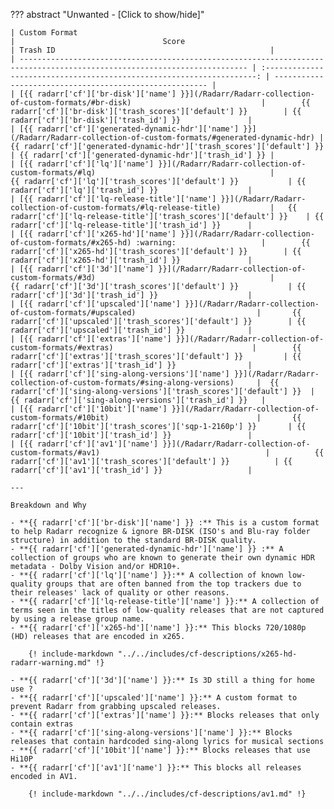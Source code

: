 ??? abstract "Unwanted - [Click to show/hide]"

    | Custom Format                                                                                                             |                                 Score                                  | Trash ID                                                |
    | ------------------------------------------------------------------------------------------------------------------------- | :--------------------------------------------------------------------: | ------------------------------------------------------- |
    | [{{ radarr['cf']['br-disk']['name'] }}](/Radarr/Radarr-collection-of-custom-formats/#br-disk)                             |        {{ radarr['cf']['br-disk']['trash_scores']['default'] }}        | {{ radarr['cf']['br-disk']['trash_id'] }}               |
    | [{{ radarr['cf']['generated-dynamic-hdr']['name'] }}](/Radarr/Radarr-collection-of-custom-formats/#generated-dynamic-hdr) | {{ radarr['cf']['generated-dynamic-hdr']['trash_scores']['default'] }} | {{ radarr['cf']['generated-dynamic-hdr']['trash_id'] }} |
    | [{{ radarr['cf']['lq']['name'] }}](/Radarr/Radarr-collection-of-custom-formats/#lq)                                       |          {{ radarr['cf']['lq']['trash_scores']['default'] }}           | {{ radarr['cf']['lq']['trash_id'] }}                    |
    | [{{ radarr['cf']['lq-release-title']['name'] }}](/Radarr/Radarr-collection-of-custom-formats/#lq-release-title)           |   {{ radarr['cf']['lq-release-title']['trash_scores']['default'] }}    | {{ radarr['cf']['lq-release-title']['trash_id'] }}      |
    | [{{ radarr['cf']['x265-hd']['name'] }}](/Radarr/Radarr-collection-of-custom-formats/#x265-hd) :warning:                   |        {{ radarr['cf']['x265-hd']['trash_scores']['default'] }}        | {{ radarr['cf']['x265-hd']['trash_id'] }}               |
    | [{{ radarr['cf']['3d']['name'] }}](/Radarr/Radarr-collection-of-custom-formats/#3d)                                       |          {{ radarr['cf']['3d']['trash_scores']['default'] }}           | {{ radarr['cf']['3d']['trash_id'] }}                    |
    | [{{ radarr['cf']['upscaled']['name'] }}](/Radarr/Radarr-collection-of-custom-formats/#upscaled)                           |       {{ radarr['cf']['upscaled']['trash_scores']['default'] }}        | {{ radarr['cf']['upscaled']['trash_id'] }}              |
    | [{{ radarr['cf']['extras']['name'] }}](/Radarr/Radarr-collection-of-custom-formats/#extras)                               |        {{ radarr['cf']['extras']['trash_scores']['default'] }}         | {{ radarr['cf']['extras']['trash_id'] }}                |
    | [{{ radarr['cf']['sing-along-versions']['name'] }}](/Radarr/Radarr-collection-of-custom-formats/#sing-along-versions)     |  {{ radarr['cf']['sing-along-versions']['trash_scores']['default'] }}  | {{ radarr['cf']['sing-along-versions']['trash_id'] }}   |
    | [{{ radarr['cf']['10bit']['name'] }}](/Radarr/Radarr-collection-of-custom-formats/#10bit)                                 |       {{ radarr['cf']['10bit']['trash_scores']['sqp-1-2160p'] }}       | {{ radarr['cf']['10bit']['trash_id'] }}                 |
    | [{{ radarr['cf']['av1']['name'] }}](/Radarr/Radarr-collection-of-custom-formats/#av1)                                     |          {{ radarr['cf']['av1']['trash_scores']['default'] }}          | {{ radarr['cf']['av1']['trash_id'] }}                   |

    ---

    Breakdown and Why

    - **{{ radarr['cf']['br-disk']['name'] }} :** This is a custom format to help Radarr recognize & ignore BR-DISK (ISO's and Blu-ray folder structure) in addition to the standard BR-DISK quality.
    - **{{ radarr['cf']['generated-dynamic-hdr']['name'] }} :** A collection of groups who are known to generate their own dynamic HDR metadata - Dolby Vision and/or HDR10+.
    - **{{ radarr['cf']['lq']['name'] }}:** A collection of known low-quality groups that are often banned from the top trackers due to their releases' lack of quality or other reasons.
    - **{{ radarr['cf']['lq-release-title']['name'] }}:** A collection of terms seen in the titles of low-quality releases that are not captured by using a release group name.
    - **{{ radarr['cf']['x265-hd']['name'] }}:** This blocks 720/1080p (HD) releases that are encoded in x265.

        {! include-markdown "../../includes/cf-descriptions/x265-hd-radarr-warning.md" !}

    - **{{ radarr['cf']['3d']['name'] }}:** Is 3D still a thing for home use ?
    - **{{ radarr['cf']['upscaled']['name'] }}:** A custom format to prevent Radarr from grabbing upscaled releases.
    - **{{ radarr['cf']['extras']['name'] }}:** Blocks releases that only contain extras
    - **{{ radarr['cf']['sing-along-versions']['name'] }}:** Blocks releases that contain hardcoded sing-along lyrics for musical sections
    - **{{ radarr['cf']['10bit']['name'] }}:** Blocks releases that use Hi10P
    - **{{ radarr['cf']['av1']['name'] }}:** This blocks all releases encoded in AV1.

        {! include-markdown "../../includes/cf-descriptions/av1.md" !}
